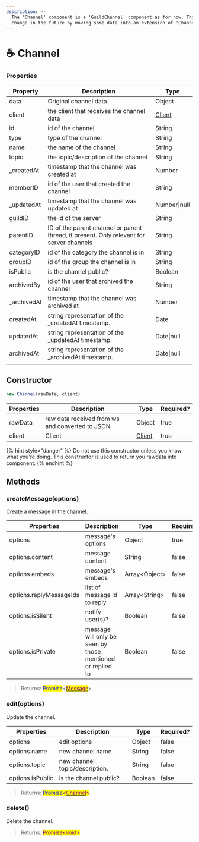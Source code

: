 ```yaml
---
description: >-
  The 'Channel' component is a 'GuildChannel' component as for now. This can
  change in the future by moving some data into an extension of 'Channel'.
---
```


# ☕ Channel

### Properties

| Property     | Description                                                                              | Type                                                   |
| ------------ | ---------------------------------------------------------------------------------------- | ------------------------------------------------------ |
| data         | Original channel data.                                                                   | Object                                                 |
| client       | the client that receives the channel data                                                | <mark style="color:purple;"></mark>[Client](client.md) |
| id           | id of the channel                                                                        | String                                                 |
| type         | type of the channel                                                                      | String                                                 |
| name         | the name of the channel                                                                  | String                                                 |
| topic        | the topic/description of the channel                                                     | String                                                 |
| \_createdAt  | timestamp that the channel was created at                                                | Number                                                 |
| memberID     | id of the user that created the channel                                                  | String                                                 |
| \_updatedAt  | timestamp that the channel was updated at                                                | Number\|null                                           |
| guildID      | the id of the server                                                                     | String                                                 |
| parentID     | ID of the parent channel or parent thread, if present. Only relevant for server channels | String                                                 |
| categoryID   | id of the category the channel is in                                                     | String                                                 |
| groupID      | id of the group the channel is in                                                        | String                                                 |
| isPublic     | is the channel public?                                                                   | Boolean                                                |
| archivedBy   | id of the user that archived the channel                                                 | String                                                 |
| \_archivedAt | timestamp that the channel was archived at                                               | Number                                                 |
| createdAt    | string representation of the \_createdAt timestamp.                                      | Date                                                   |
| updatedAt    | string representation of the \_updatedAt timestamp.                                      | Date\|null                                             |
| archivedAt   | string representation of the \_archivedAt timestamp.                                     | Date\|null                                             |
|              |                                                                                          |                                                        |

## Constructor

```javascript
new Channel(rawData, client)
```

| Properties | Description                                     | Type                | Required? |
| ---------- | ----------------------------------------------- | ------------------- | --------- |
| rawData    | raw data received from ws and converted to JSON | Object              | true      |
| client     | Client                                          | [Client](client.md) | true      |

{% hint style="danger" %}
Do not use this constructor unless you know what you're doing. This constructor is used to return you rawdata into component.
{% endhint %}

## Methods

### createMessage(options)

Create a message in the channel.

| Properties              | Description                                                | Type           | Required? |
| ----------------------- | ---------------------------------------------------------- | -------------- | --------- |
| options                 | message's options                                          | Object         | true      |
| options.content         | message content                                            | String         | false     |
| options.embeds          | message's embeds                                           | Array\<Object> | false     |
| options.replyMessageIds | list of message id to reply                                | Array\<String> | false     |
| options.isSilent        | notify user(s)?                                            | Boolean        | false     |
| options.isPrivate       | message will only be seen by those mentioned or replied to | Boolean        | false     |

> Returns: <mark style="color:blue;">Promise</mark><[<mark style="color:purple;">Message</mark>](message.md)>

### edit(options)

Update the channel.

| Properties       | Description                    | Type    | Required? |
| ---------------- | ------------------------------ | ------- | --------- |
| options          | edit options                   | Object  | false     |
| options.name     | new channel name               | String  | false     |
| options.topic    | new channel topic/description. | String  | false     |
| options.isPublic | is the channel public?         | Boolean | false     |

> Returns: <mark style="color:purple;"><mark style="color:blue;">Promise<mark style="color:blue;"></mark><mark style="color:purple;"><</mark>[<mark style="color:purple;">Channel</mark>](channel.md)<mark style="color:purple;">></mark>

### delete()

Delete the channel.

> Returns: <mark style="color:purple;">Promise\<void></mark>
